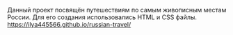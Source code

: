 Данный проект посвящён путешествиям по самым живописным местам России.
Для его создания использовались HTML и CSS файлы. 
https://ilya445566.github.io/russian-travel/

